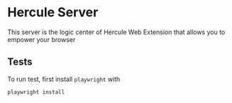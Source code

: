 # Hercule Server

This server is the logic center of Hercule Web Extension that allows you to empower your browser

## Tests

To run test, first install `playwright` with
```
playwright install
```